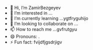 - 👋 Hi, I’m ZamirBezgeyev
- 👀 I’m interested in ...
- 🌱 I’m currently learning ...ygtfryguhijo
- 💞️ I’m looking to collaborate on ...
- 📫 How to reach me ...gvfrutgyu
- 😄 Pronouns: .
- ⚡ Fun fact: fvijdfjgsdrjigv
<!---
ZamirBezgeyev/ZamirBezgeyev is a ✨ special ✨ repository because its `README.md` (this file) appears on your GitHub profile.
You can click the Preview link to take a look at your changes.
--->
